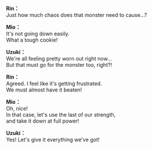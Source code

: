 # 

  
**Rin：**  
Just how much chaos does that monster need to cause...?  
  
**Mio：**  
It's not going down easily.  
What a tough cookie!  
  
**Uzuki：**  
We're all feeling pretty worn out right now...  
But that must go for the monster too, right?!  
  
**Rin：**  
Agreed. I feel like it's getting frustrated.  
We must almost have it beaten!  
  
**Mio：**  
Oh, nice!  
In that case, let's use the last of our strength,  
and take it down at full power!  
  
**Uzuki：**  
Yes! Let's give it everything we've got!  
